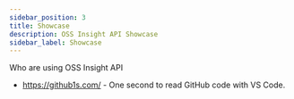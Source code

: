 ```yaml
---
sidebar_position: 3
title: Showcase
description: OSS Insight API Showcase
sidebar_label: Showcase
---
```



Who are using OSS Insight API

* https://github1s.com/ - One second to read GitHub code with VS Code.
